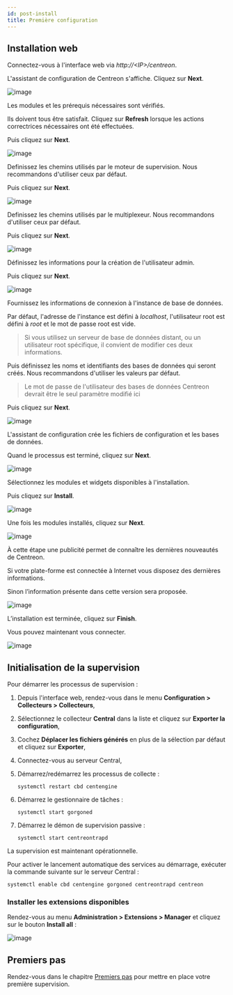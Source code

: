 ```yaml
---
id: post-install
title: Première configuration
---
```


## Installation web

Connectez-vous à l'interface web via *http://\<IP\>/centreon*.

L'assistant de configuration de Centreon s'affiche. Cliquez sur **Next**.

![image](../../assets/installation/acentreonwelcome.png)

Les modules et les prérequis nécessaires sont vérifiés.

Ils doivent tous être satisfait. Cliquez sur **Refresh** lorsque les actions
correctrices nécessaires ont été effectuées.

Puis cliquez sur **Next**.

![image](../../assets/installation/acentreoncheckmodules.png)

Definissez les chemins utilisés par le moteur de supervision. Nous recommandons
d'utiliser ceux par défaut.

Puis cliquez sur **Next**.

![image](../../assets/installation/amonitoringengine2.png)

Definissez les chemins utilisés par le multiplexeur. Nous recommandons
d'utiliser ceux par défaut.

Puis cliquez sur **Next**.

![image](../../assets/installation/abrokerinfo2.png)

Définissez les informations pour la création de l'utilisateur admin.

Puis cliquez sur **Next**.

![image](../../assets/installation/aadmininfo.png)

Fournissez les informations de connexion à l'instance de base de données.

Par défaut, l'adresse de l'instance est défini à *localhost*, l'utilisateur
root est défini à *root* et le mot de passe root est vide.

> Si vous utilisez un serveur de base de données distant, ou un utilisateur
> root spécifique, il convient de modifier ces deux informations.

Puis définissez les noms et identifiants des bases de données qui seront créés.
Nous recommandons d'utiliser les valeurs par défaut.

> Le mot de passe de l'utilisateur des bases de données Centreon devrait être
> le seul paramètre modifié ici

Puis cliquez sur **Next**.

![image](../../assets/installation/adbinfo.png)

L'assistant de configuration crée les fichiers de configuration et les bases de
données.

Quand le processus est terminé, cliquez sur **Next**.

![image](../../assets/installation/adbconf.png)

Sélectionnez les modules et widgets disponibles à l'installation.

Puis cliquez sur **Install**.

![image](../../assets/installation/module_installationa.png)

Une fois les modules installés, cliquez sur **Next**.

![image](../../assets/installation/module_installationb.png)

À cette étape une publicité permet de connaître les dernières nouveautés de
Centreon.

Si votre plate-forme est connectée à Internet vous disposez des dernières
informations.

Sinon l’information présente dans cette version sera proposée.

![image](../../assets/installation/aendinstall.png)

L’installation est terminée, cliquez sur **Finish**.

Vous pouvez maintenant vous connecter.

![image](../../assets/installation/aconnection.png)

## Initialisation de la supervision

Pour démarrer les processus de supervision :

1. Depuis l'interface web, rendez-vous dans le menu
**Configuration \> Collecteurs \> Collecteurs**,
2. Sélectionnez le collecteur **Central** dans la liste et cliquez sur
**Exporter la configuration**,
3. Cochez **Déplacer les fichiers générés** en plus de la sélection par défaut
et cliquez sur **Exporter**,
4. Connectez-vous au serveur Central,
5. Démarrez/redémarrez les processus de collecte :

    ```shell
    systemctl restart cbd centengine
    ```

6. Démarrez le gestionnaire de tâches :

    ```shell
    systemctl start gorgoned
    ```

7. Démarrez le démon de supervision passive :

    ```shell
    systemctl start centreontrapd
    ```

La supervision est maintenant opérationnelle.

Pour activer le lancement automatique des services au démarrage, exécuter la
commande suivante sur le serveur Central :

```shell
systemctl enable cbd centengine gorgoned centreontrapd centreon
```

### Installer les extensions disponibles

Rendez-vous au menu **Administration \> Extensions \> Manager** et cliquez sur
le bouton **Install all** :

![image](../../assets/installation/install_imp_2.png)

## Premiers pas

Rendez-vous dans le chapitre [Premiers pas](../tutorials/tutorials) pour mettre
en place votre première supervision.
